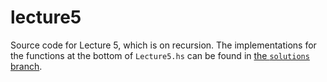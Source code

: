 # lecture5

Source code for Lecture 5, which is on recursion. The implementations for
the functions at the bottom of `Lecture5.hs` can be found in [the `solutions`
branch](https://github.com/cs256/lecture5/blob/solutions/src/Lecture5.hs).
